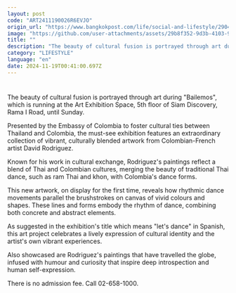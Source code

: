```yaml
---
layout: post
code: "ART2411190026R6EVJO"
origin_url: "https://www.bangkokpost.com/life/social-and-lifestyle/2904623/colombian-french-artist-david-rodriguez-brings-cultural-fusion-to-bangkok"
image: "https://github.com/user-attachments/assets/29b8f352-9d3b-4103-92ac-6bb06df6a557"
title: ""
description: "The beauty of cultural fusion is portrayed through art during \"Bailemos\", which is running at the Art Exhibition Space, 5th floor of Siam Discovery, Rama I Road, until Sunday."
category: "LIFESTYLE"
language: "en"
date: 2024-11-19T00:41:00.697Z
---
```


# 

The beauty of cultural fusion is portrayed through art during "Bailemos", which is running at the Art Exhibition Space, 5th floor of Siam Discovery, Rama I Road, until Sunday.

Presented by the Embassy of Colombia to foster cultural ties between Thailand and Colombia, the must-see exhibition features an extraordinary collection of vibrant, culturally blended artwork from Colombian-French artist David Rodriguez.

Known for his work in cultural exchange, Rodriguez's paintings reflect a blend of Thai and Colombian cultures, merging the beauty of traditional Thai dance, such as ram Thai and khon, with Colombia's dance forms.

This new artwork, on display for the first time, reveals how rhythmic dance movements parallel the brushstrokes on canvas of vivid colours and shapes. These lines and forms embody the rhythm of dance, combining both concrete and abstract elements.

As suggested in the exhibition's title which means "let's dance" in Spanish, this art project celebrates a lively expression of cultural identity and the artist's own vibrant experiences.

Also showcased are Rodriguez's paintings that have travelled the globe, infused with humour and curiosity that inspire deep introspection and human self-expression.

There is no admission fee. Call 02-658-1000.